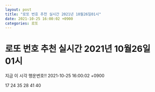 ```yaml
---
layout: post
title: "로또 번호 추천 실시간 2021년 10월26일01시"
date: 2021-10-25 16:00:02 +0900
categories: 로또
---
```


# 로또 번호 추천 실시간 2021년 10월26일01시

지금 이 시각 행운번호!! 2021-10-25 16:00:02 +0900

 17  24  35  28  41  40 

